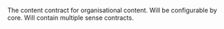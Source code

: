 The content contract for organisational content.
Will be configurable by core.
Will contain multiple sense contracts.